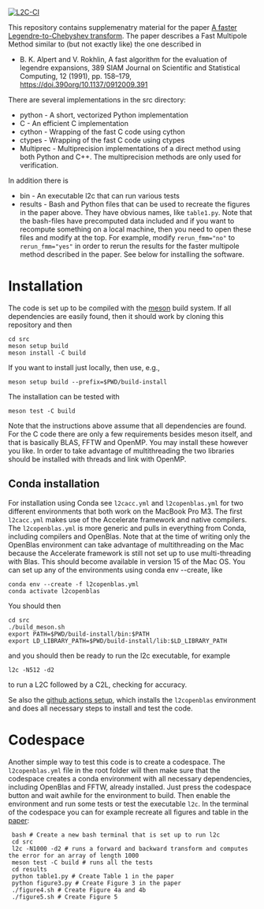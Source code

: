 [![L2C-CI](https://github.com/mikaem/SISC-Legendre-to-Chebyshev/actions/workflows/l2c.yml/badge.svg)](https://github.com/mikaem/SISC-Legendre-to-Chebyshev/actions/workflows/l2c.yml)

This repository contains supplemenatry material for the paper [A faster Legendre-to-Chebyshev transform](https://github.com/mikaem/SISC-Legendre-to-Chebyshev/blob/main/FMM_paper.pdf). The paper describes a Fast Multipole Method similar to (but not exactly like) the one described in

  * B. K. Alpert and V. Rokhlin, A fast algorithm for the evaluation of legendre expansions, 389 SIAM Journal on Scientific and Statistical Computing, 12 (1991), pp. 158–179, https://doi.390org/10.1137/0912009.391

There are several implementations in the src directory:
  * python - A short, vectorized Python implementation
  * C - An efficient C implementation
  * cython - Wrapping of the fast C code using cython
  * ctypes - Wrapping of the fast C code using ctypes
  * Multiprec - Multiprecision implementations of a direct method using both Python and C++. The multiprecision methods are only used for verification.

In addition there is
  * bin - An executable l2c that can run various tests
  * results - Bash and Python files that can be used to recreate the figures in the paper above. They have obvious names, like `table1.py`. Note that the bash-files have precomputed data included and if you want to recompute something on a local machine, then you need to open these files and modify at the top. For example, modify `rerun_fmm="no"` to `rerun_fmm="yes"` in order to rerun the results for the faster multipole method described in the paper. See below for installing the software.

# Installation
The code is set up to be compiled with the [meson](https://mesonbuild.com) build system. If all dependencies are easily found, then it should work by cloning this repository and then

    cd src
    meson setup build
    meson install -C build

If you want to install just locally, then use, e.g.,

    meson setup build --prefix=$PWD/build-install

The installation can be tested with

    meson test -C build

Note that the instructions above assume that all dependencies are found. For the C code there are only a few requirements besides meson itself, and that is basically BLAS, FFTW and OpenMP. You may install these however you like. In order to take advantage of multithreading the two libraries should be installed with threads and link with OpenMP.

## Conda installation

For installation using Conda see `l2cacc.yml` and `l2copenblas.yml` for two different environments that both work on the MacBook Pro M3. The first `l2cacc.yml` makes use of the Accelerate framework and native compilers. The `l2copenblas.yml` is more generic and pulls in everything from Conda, including compilers and OpenBlas. Note that at the time of writing only the OpenBlas environment can take advantage of multithreading on the Mac because the Accelerate framework is still not set up to use multi-threading with Blas. This should become available in version 15 of the Mac OS. You can set up any of the environments using conda env --create, like

    conda env --create -f l2copenblas.yml
    conda activate l2copenblas

You should then

    cd src
    ./build_meson.sh
    export PATH=$PWD/build-install/bin:$PATH
    export LD_LIBRARY_PATH=$PWD/build-install/lib:$LD_LIBRARY_PATH

and you should then be ready to run the l2c executable, for example

    l2c -N512 -d2

to run a L2C followed by a C2L, checking for accuracy.

Se also the [github actions setup](https://github.com/mikaem/SISC-Legendre-to-Chebyshev/blob/main/.github/workflows/l2c.yml), which installs the `l2copenblas` environment and does all necessary steps to install and test the code.

# Codespace
Another simple way to test this code is to create a codespace. The `l2copenblas.yml` file in the root folder will then make sure that the codespace creates a conda environment with all necessary dependencies, including OpenBlas and FFTW, already installed. Just press the codespace button and wait awhile for the environment to build. Then enable the environment and run some tests or test the executable `l2c`. In the terminal of the codespace you can for example recreate all figures and table in the [paper](https://github.com/mikaem/SISC-Legendre-to-Chebyshev/blob/main/FMM_paper.pdf):

     bash # Create a new bash terminal that is set up to run l2c
     cd src
     l2c -N1000 -d2 # runs a forward and backward transform and computes the error for an array of length 1000
     meson test -C build # runs all the tests
     cd results
     python table1.py # Create Table 1 in the paper
     python figure3.py # Create Figure 3 in the paper
     ./figure4.sh # Create Figure 4a and 4b
     ./figure5.sh # Create Figure 5
